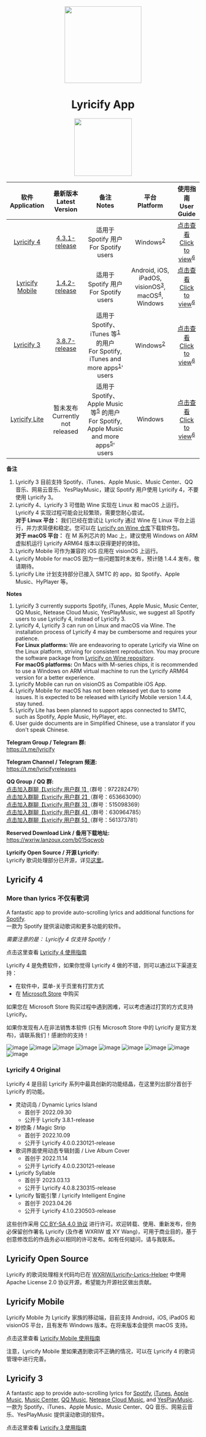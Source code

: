 <div align="center">

<img src="image/../images/lyricify_icon.png" width="200"/>

# Lyricify App

<a href="https://apps.microsoft.com/store/detail/9P4WB75RHWCH?launch=true&mode=full">
	<img src="https://get.microsoft.com/images/en-US%20dark.svg" style="width: 150px;"/>
</a>

</div>


| 软件</br>Application | 最新版本</br>Latest Version | 备注</br>Notes | 平台</br>Platform | 使用指南</br>User Guide |
| :-: | :-: | :-: | :-: | :-: |
| [Lyricify 4](https://github.com/WXRIW/Lyricify-App#lyricify-4) | [4.3.1-release](https://github.com/WXRIW/Lyricify-App/releases/tag/v4.3.1) | 适用于 Spotify 用户</br>For Spotify users | Windows<sup><a href="#ref2">2</a></sup> | [点击查看</br>Click to view](/docs/Lyricify%204/README.md)<sup><a href="#ref6_en">6</a></sup> |
| [Lyricify Mobile](https://github.com/WXRIW/Lyricify-App#lyricify-mobile) | [1.4.2-release](https://github.com/WXRIW/Lyricify-App/releases/tag/mobile-v1.4.2) | 适用于 Spotify 用户</br>For Spotify users | Android, iOS, iPadOS, visionOS<sup><a href="#ref3">3</a></sup>, macOS<sup><a href="#ref4">4</a></sup>, Windows | [点击查看</br>Click to view](/docs/Lyricify%20Mobile/README.md)<sup><a href="#ref6_en">6</a></sup> |
| [Lyricify 3](https://github.com/WXRIW/Lyricify-App#lyricify-3) | [3.8.7-release](https://github.com/WXRIW/Lyricify-App/releases/tag/v3.8.7) | 适用于 Spotify、iTunes 等<sup><a href="#ref1">1</a></sup> 的用户</br>For Spotify, iTunes and more apps<sup><a href="#ref1_en">1</a></sup>' users | Windows<sup><a href="#ref2">2</a></sup> | [点击查看</br>Click to view](/docs/Lyricify%203/README.md)<sup><a href="#ref6_en">6</a></sup> |
| [Lyricify Lite](https://github.com/WXRIW/Lyricify-App/issues/144) | 暂未发布</br>Currently not released | 适用于 Spotify、Apple Music 等<sup><a href="#ref5">5</a></sup> 的用户</br>For Spotify, Apple Music and more apps<sup><a href="#ref5_en">5</a></sup>' users | Windows | [点击查看</br>Click to view](https://github.com/WXRIW/Lyricify-App/issues/144)<sup><a href="#ref6_en">6</a></sup> |

**备注**  
1. <span id="ref1">Lyricify 3 目前支持 Spotify、iTunes、Apple Music、Music Center、QQ 音乐、网易云音乐、YesPlayMusic，建议 Spotify 用户使用 Lyricify 4，不要使用 Lyricify 3。</span>  
2. <span id="ref2">Lyricify 4、Lyricify 3 可借助 Wine 实现在 Linux 和 macOS 上运行。Lyricify 4 实现过程可能会比较繁琐，需要您耐心尝试。  
   **对于 Linux 平台：** 我们已经在尝试让 Lyricify 通过 Wine 在 Linux 平台上运行，并力求简便和稳定。您可以在 [Lyricify on Wine 仓库](https://github.com/Lyricify/Lyricify-on-Wine)下载软件包。  
   **对于 macOS 平台：** 在 M 系列芯片的 Mac 上，建议使用 Windows on ARM 虚拟机运行 Lyricify ARM64 版本以获得更好的体验。</span>  
4. <span id="ref3">Lyricify Mobile 可作为兼容的 iOS 应用在 visionOS 上运行。</span>  
5. <span id="ref4">Lyricify Mobile for macOS 因为一些问题暂时未发布，预计随 1.4.4 发布，敬请期待。</span>  
6. <span id="ref5">Lyricify Lite 计划支持部分已接入 SMTC 的 app，如 Spotify、Apple Music、HyPlayer 等。</span>  

**Notes**  
1. <span id="ref1_en">Lyricify 3 currently supports Spotify, iTunes, Apple Music, Music Center, QQ Music, Netease Cloud Music, YesPlayMusic, we suggest all Spotify users to use Lyricify 4, instead of Lyricify 3.</span>  
2. <span id="ref2_en">Lyricify 4, Lyricify 3 can run on Linux and macOS via Wine. The installation process of Lyricify 4 may be cumbersome and requires your patience.  
   **For Linux platforms:** We are endeavoring to operate Lyricify via Wine on the Linux platform, striving for consistent reproduction. You may procure the software package from [Lyricify on Wine repository](https://github.com/Lyricify/Lyricify-on-Wine).  
   **For macOS platforms:** On Macs with M-series chips, it is recommended to use a Windows on ARM virtual machine to run the Lyricify ARM64 version for a better experience.</span>  
5. <span id="ref3_en">Lyricify Mobile can run on visionOS as Compatible iOS App.</span> 
6. <span id="ref4_en">Lyricify Mobile for macOS has not been released yet due to some issues. It is expected to be released with Lyricify Mobile version 1.4.4, stay tuned.</span>  
7. <span id="ref5_en">Lyricify Lite has been planned to support apps connected to SMTC, such as Spotify, Apple Music, HyPlayer, etc.</span>  
5. <span id="ref6_en">User guide documents are in Simplified Chinese, use a translator if you don't speak Chinese.</span>  

**Telegram Group / Telegram 群:**  
https://t.me/lyricify

**Telegram Channel / Telegram 频道:**  
https://t.me/lyricifyreleases

**QQ Group / QQ 群:**  
[点击加入群聊【Lyricify 用户群 1】](https://jq.qq.com/?_wv=1027&k=hZG8VRV4)（群号：972282479）  
[点击加入群聊【Lyricify 用户群 2】](https://jq.qq.com/?_wv=1027&k=l0Sy2aGi)（群号：653663090）  
[点击加入群聊【Lyricify 用户群 3】](https://jq.qq.com/?_wv=1027&k=nUr4jHVU)（群号：515098369）  
[点击加入群聊【Lyricify 用户群 4】](https://qm.qq.com/q/ejJ0huLLsQ)（群号：630964785）  
[点击加入群聊【Lyricify 用户群 5】](https://qm.qq.com/q/wGe070e4rS)（群号：561373781）  

**Reserved Download Link / 备用下载地址:**  
https://wxriw.lanzoux.com/b015qcwob

**Lyricify Open Source / 开源 Lyricify:**  
Lyricify 歌词处理部分已开源，详见[这里](#lyricify-open-source)。

## Lyricify 4
<h3>More than lyrics 不仅有歌词</h3>  

A fantastic app to provide auto-scrolling lyrics and additional functions for [Spotify](https://www.spotify.com).  
一款为 Spotify 提供滚动歌词和更多功能的软件。

*需要注意的是： Lyricify 4 仅支持 Spotify！*  

点击这里查看 [Lyricify 4 使用指南](/docs/Lyricify%204/README.md)  

Lyricify 4 是免费软件，如果你觉得 Lyricify 4 做的不错，则可以通过以下渠道支持：
- 在软件中，菜单-关于页里有打赏方式
- 在 [Microsoft Store](https://apps.microsoft.com/store/detail/9P4WB75RHWCH?launch=true&mode=full) 中购买

如果您在 Microsoft Store 购买过程中遇到困难，可以考虑通过打赏的方式支持 Lyricify。  

如果你发现有人在非法销售本软件 (只有 Microsoft Store 中的 Lyricify 是官方发布)，请联系我们！感谢你的支持！  

![image](images/readme/func-lyrics-display.png)
![image](images/readme/func-lyrics-am-duet.png)
![image](images/readme/func-lyrics-dynamic-lyrics-island.png)
![image](images/readme/func-lyrics-desktop.png)
![image](images/readme/func-lyrics-vertical.png)
![image](images/readme/func-lyrics-fulscreen.png)
![image](images/readme/func-lyrics-mobile-ui.png)
![image](images/readme/func-lyrics-am-highlight.png)
![image](images/readme/func-lyrics-am-multiline.png)

### Lyricify 4 Original
Lyricify 4 是目前 Lyricify 系列中最具创新的功能结晶，在这里列出部分首创于 Lyricify 的功能。  
- 灵动词岛 / Dynamic Lyrics Island
  - 首创于 2022.09.30
  - 公开于 Lyricify 3.8.1-release
- 妙控条 / Magic Strip
  - 首创于 2022.10.09
  - 公开于 Lyricify 4.0.0.230121-release
- 歌词界面使用动态专辑封面 / Live Album Cover
  - 首创于 2022.11.14
  - 公开于 Lyricify 4.0.0.230121-release
- Lyricify Syllable
  - 首创于 2023.03.13
  - 公开于 Lyricify 4.0.8.230315-release
- Lyricify 智能引擎 / Lyricify Intelligent Engine
  - 首创于 2023.04.26
  - 公开于 Lyricify 4.1.0.230503-release

这些创作采用 [CC BY-SA 4.0 协议](https://creativecommons.org/licenses/by-sa/4.0/) 进行许可。欢迎转载、使用、重新发布，但务必保留创作署名 Lyricify (及作者 WXRIW 或 XY Wang)，可用于商业目的，基于创意修改后的作品务必以相同的许可发布。如有任何疑问，请与我联系。  

## Lyricify Open Source
Lyricify 的歌词处理相关代码均已在 [WXRIW/Lyricify-Lyrics-Helper](https://github.com/WXRIW/Lyricify-Lyrics-Helper) 中使用 Apache License 2.0 协议开源，希望能为开源社区做出贡献。  

## Lyricify Mobile
Lyricify Mobile 为 Lyricify 家族的移动端，目前支持 Android，iOS, iPadOS 和 visionOS 平台，且有发布 Windows 版本。在将来版本会提供 macOS 支持。  

点击这里查看 [Lyricify Mobile 使用指南](/docs/Lyricify%20Mobile/README.md)  
  
注意，Lyricify Mobile 里如果遇到歌词不正确的情况，可以在 Lyricify 4 的歌词管理中进行完善。  

## Lyricify 3
A fantastic app to provide auto-scrolling lyrics for [Spotify](https://www.spotify.com), [iTunes](https://music.apple.com), [Apple Music](https://music.apple.com), [Music Center](https://www.sony.com/electronics/support/articles/MC4PC020001), [QQ Music](https://y.qq.com), [Netease Cloud Music](https://music.163.com), and [YesPlayMusic](https://github.com/qier222/YesPlayMusic).  
一款为 Spotify、iTunes、Apple Music、Music Center、QQ 音乐、网易云音乐、YesPlayMusic 提供滚动歌词的软件。

点击这里查看 [Lyricify 3 使用指南](/docs/Lyricify%203/README.md)  
